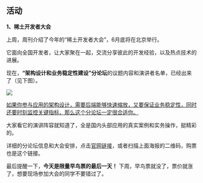 ## 活动

**1、稀土开发者大会**

上周，周刊介绍了今年的“稀土开发者大会”，6月底将在北京举行。

它面向全国开发者，让大家聚在一起，交流分享彼此的开发经验，以及热点技术的进展。

现在，**“架构设计和业务稳定性建设”分论坛**的议题内容和演讲者名单，已经出来了（见下图）。

![](https://cdn.beekka.com/blogimg/asset/202405/bg2024051605.webp)

<u>如果你参与应用的架构设计，需要后端能够快速缩放，又要保证业务稳定性，同时还要时刻监控关键指标，那么这个分论坛一定很合适你。</u>

大家看它的演讲阵容就知道了，全是国内头部应用的真实案例和实务操作，挺精彩的。

详细的分论坛信息和大会安排，点击[官网链接](https://conf.juejin.cn/xdc2024/?utm_source=ryf)，或者扫描上面海报的二维码，购票也是这个链接。

最后提醒一下，**今天是限量早鸟票的最后一天！** 下周，早鸟票就没了，票价就涨了，想要现场参加大会的同学不要错过了。